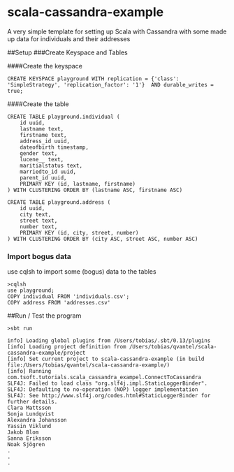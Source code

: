 # scala-cassandra-example
A very simple template for setting up Scala with Cassandra
with some made up data for individuals and their addresses

##Setup
###Create Keyspace and Tables

####Create the keyspace
```cql
CREATE KEYSPACE playground WITH replication = {'class': 'SimpleStrategy', 'replication_factor': '1'}  AND durable_writes = true;
```

####Create the table

```cql
CREATE TABLE playground.individual (
    id uuid,
    lastname text,
    firstname text,
    address_id uuid,
    dateofbirth timestamp,
    gender text,
    lucene__ text,
    maritialstatus text,
    marriedto_id uuid,
    parent_id uuid,
    PRIMARY KEY (id, lastname, firstname)
) WITH CLUSTERING ORDER BY (lastname ASC, firstname ASC)
```

```cql
CREATE TABLE playground.address (
    id uuid,
    city text,
    street text,
    number text,
    PRIMARY KEY (id, city, street, number)
) WITH CLUSTERING ORDER BY (city ASC, street ASC, number ASC)
```

### Import bogus data
use cqlsh to import some (bogus) data to the tables
```shell
>cqlsh
use playground;
COPY individual FROM 'individuals.csv';
COPY address FROM 'addresses.csv'
```
##Run / Test the program
```
>sbt run
```

```
info] Loading global plugins from /Users/tobias/.sbt/0.13/plugins
[info] Loading project definition from /Users/tobias/qvantel/scala-cassandra-example/project
[info] Set current project to scala-cassandra-example (in build file:/Users/tobias/qvantel/scala-cassandra-example/)
[info] Running com.tsoft.tutorials.scala_cassandra_exampel.ConnectToCassandra
SLF4J: Failed to load class "org.slf4j.impl.StaticLoggerBinder".
SLF4J: Defaulting to no-operation (NOP) logger implementation
SLF4J: See http://www.slf4j.org/codes.html#StaticLoggerBinder for further details.
Clara Mattsson
Sonja Lundqvist
Alexandra Johansson
Yassin Viklund
Jakob Blom
Sanna Eriksson
Noak Sjögren
.
.
.
```